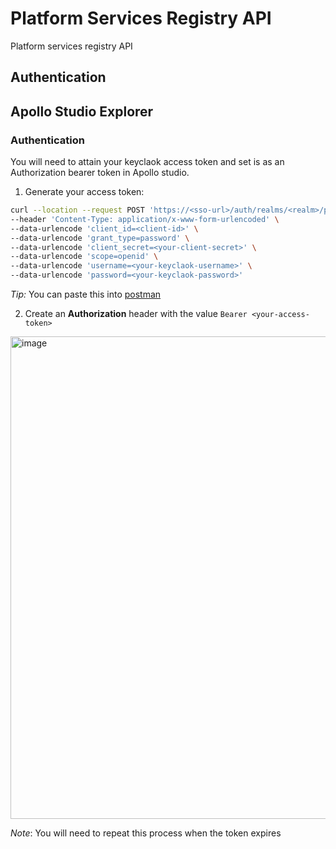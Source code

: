 # Platform Services Registry API
Platform services registry API

## Authentication

## Apollo Studio Explorer

### Authentication
You will need to attain your keyclaok access token and set is as an Authorization bearer token in Apollo studio.

1) Generate your access token:

```bash 
curl --location --request POST 'https://<sso-url>/auth/realms/<realm>/protocol/openid-connect/token' \
--header 'Content-Type: application/x-www-form-urlencoded' \
--data-urlencode 'client_id=<client-id>' \
--data-urlencode 'grant_type=password' \
--data-urlencode 'client_secret=<your-client-secret>' \
--data-urlencode 'scope=openid' \
--data-urlencode 'username=<your-keyclaok-username>' \
--data-urlencode 'password=<your-keyclaok-password>'
```

_Tip:_ You can paste this into [postman](https://www.postman.com/)

2) Create an **Authorization** header with the value ```Bearer <your-access-token>```

<img width="772" alt="image" src="https://user-images.githubusercontent.com/30703259/164964528-29ec0351-f4d1-4abc-9c18-db39dc40cc0e.png">

_Note_: You will need to repeat this process when the token expires
